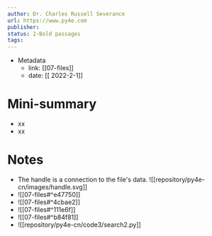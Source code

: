 ```yaml
---
author: Dr. Charles Russell Severance
url: https://www.py4e.com
publisher: 
status: 2-Bold passages
tags: 
---
```

- Metadata
	- link: [[07-files]]
	- date: [[ 2022-2-1]]
# Mini-summary
- xx
- xx
# Notes
- The handle is a connection to the file's data.
![[repository/py4e-cn/images/handle.svg]]
- ![[07-files#^e47750]]
- ![[07-files#^4cbae2]]
- ![[07-files#^111e6f]]
- ![[07-files#^b84f81]]
- ![[repository/py4e-cn/code3/search2.py]]